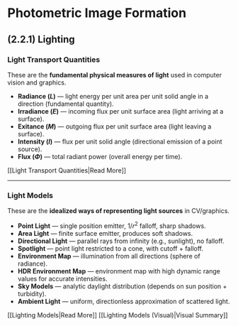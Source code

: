 # Photometric Image Formation

## (2.2.1) Lighting

### Light Transport Quantities
These are the **fundamental physical measures of light** used in computer vision and graphics.  

- **Radiance ($L$)** — light energy per unit area per unit solid angle in a direction (fundamental quantity).  
- **Irradiance ($E$)** — incoming flux per unit surface area (light arriving at a surface).  
- **Exitance ($M$)** — outgoing flux per unit surface area (light leaving a surface).  
- **Intensity ($I$)** — flux per unit solid angle (directional emission of a point source).  
- **Flux ($\Phi$)** — total radiant power (overall energy per time).  

[[Light Transport Quantities|Read More]]

---

### Light Models
These are the **idealized ways of representing light sources** in CV/graphics.  

- **Point Light** — single position emitter, $1/r^2$ falloff, sharp shadows.  
- **Area Light** — finite surface emitter, produces soft shadows.  
- **Directional Light** — parallel rays from infinity (e.g., sunlight), no falloff.  
- **Spotlight** — point light restricted to a cone, with cutoff + falloff.  
- **Environment Map** — illumination from all directions (sphere of radiance).  
- **HDR Environment Map** — environment map with high dynamic range values for accurate intensities.  
- **Sky Models** — analytic daylight distribution (depends on sun position + turbidity).  
- **Ambient Light** — uniform, directionless approximation of scattered light.  

[[Lighting Models|Read More]]
[[Lighting Models (Visual)|Visual Summary]]

